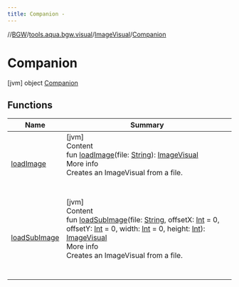 ```yaml
---
title: Companion -
---
```

//[BGW](../../../../index.md)/[tools.aqua.bgw.visual](../../index.md)/[ImageVisual](../index.md)/[Companion](index.md)



# Companion  
 [jvm] object [Companion](index.md)   


## Functions  
  
|  Name |  Summary | 
|---|---|
| <a name="tools.aqua.bgw.visual/ImageVisual.Companion/loadImage/#kotlin.String/PointingToDeclaration/"></a>[loadImage](load-image.md)| <a name="tools.aqua.bgw.visual/ImageVisual.Companion/loadImage/#kotlin.String/PointingToDeclaration/"></a>[jvm]  <br>Content  <br>fun [loadImage](load-image.md)(file: [String](https://kotlinlang.org/api/latest/jvm/stdlib/kotlin/-string/index.html)): [ImageVisual](../index.md)  <br>More info  <br>Creates an ImageVisual from a file.  <br><br><br>|
| <a name="tools.aqua.bgw.visual/ImageVisual.Companion/loadSubImage/#kotlin.String#kotlin.Int#kotlin.Int#kotlin.Int#kotlin.Int/PointingToDeclaration/"></a>[loadSubImage](load-sub-image.md)| <a name="tools.aqua.bgw.visual/ImageVisual.Companion/loadSubImage/#kotlin.String#kotlin.Int#kotlin.Int#kotlin.Int#kotlin.Int/PointingToDeclaration/"></a>[jvm]  <br>Content  <br>fun [loadSubImage](load-sub-image.md)(file: [String](https://kotlinlang.org/api/latest/jvm/stdlib/kotlin/-string/index.html), offsetX: [Int](https://kotlinlang.org/api/latest/jvm/stdlib/kotlin/-int/index.html) = 0, offsetY: [Int](https://kotlinlang.org/api/latest/jvm/stdlib/kotlin/-int/index.html) = 0, width: [Int](https://kotlinlang.org/api/latest/jvm/stdlib/kotlin/-int/index.html) = 0, height: [Int](https://kotlinlang.org/api/latest/jvm/stdlib/kotlin/-int/index.html)): [ImageVisual](../index.md)  <br>More info  <br>Creates an ImageVisual from a file.  <br><br><br>|

